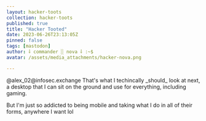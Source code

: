 ```yaml
---
layout: hacker-toots
collection: hacker-toots
published: true
title: "Hacker Tooted"
date: 2023-06-26T23:13:05Z
pinned: false
tags: [mastodon]
author: ⸸ commander ░ nova ⸸ :~$
avatar: /assets/media_attachments/hacker-nova.png

---
```


<p>@alex_02@infosec.exchange That&#39;s what I techincally _should_ look at next, a desktop that I can sit on the ground and use for everything, including gaming.</p><p>But I&#39;m just so addicted to being mobile and taking what I do in all of their forms, anywhere I want lol</p>


